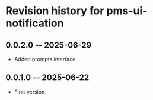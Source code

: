 # Revision history for pms-ui-notification

## 0.0.2.0 -- 2025-06-29

* Added prompts interface.

## 0.0.1.0 -- 2025-06-22

* First version.
